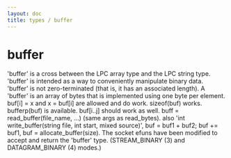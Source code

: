 ```yaml
---
layout: doc
title: types / buffer
---
```

# buffer

'buffer' is a cross between the LPC array type and the LPC string type.  
'buffer' is intended as a way to conveniently manipulate binary data.  
'buffer' is not zero-terminated (that is, it has an associated length). A
'buffer' is an array of bytes that is implemented using one byte per
element. buf[i] = x and x = buf[i] are allowed and do work. sizeof(buf)
works. bufferp(buf) is available. buf[i..j] should work as well. buff =
read_buffer(file_name, ...) (same args as read_bytes). also 'int
write_buffer(string file, int start, mixed source)', buf = buf1 + buf2;
buf += buf1, buf = allocate_buffer(size). The socket efuns have been
modified to accept and return the 'buffer' type. (STREAM_BINARY (3) and
DATAGRAM_BINARY (4) modes.)
